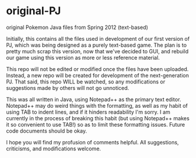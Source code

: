 original-PJ
===========

original Pokemon Java files from Spring 2012 (text-based)

Initially, this contains all the files used in development of our first version of PJ, which was being designed
as a purely text-based game. The plan is to pretty much scrap this version, now that we've decided to GUI, and
rebuild our game using this version as more or less reference material.

This repo will not be edited or modified once the files have been uploaded. Instead, a new repo will be created
for development of the next-generation PJ. That said, this repo WILL be watched, so any modifications or suggestions
made by others will not go unnoticed.

This was all written in Java, using Notepad++ as the primary text editor. Notepad++ may do weird things with the
formatting, as well as my habit of using TAB to indent lines, and if it hinders readability I'm sorry. I am
currently in the process of breaking this habit (but using Notepad++ makes it so convenient to use TAB!) so as
to limit these formatting issues. Future code documents should be okay.

I hope you will find my profusion of comments helpful. All suggestions, criticisms, and modifications welcome.